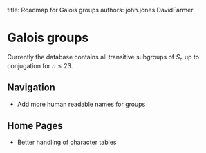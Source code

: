 title: Roadmap for Galois groups
authors:
    john.jones
    DavidFarmer

Galois groups
=============

Currently the database contains all transitive subgroups of $S_n$ up to conjugation for $n\leq 23$.

Navigation
----------
- Add more human readable names for groups

Home Pages
----------
- Better handling of character tables
